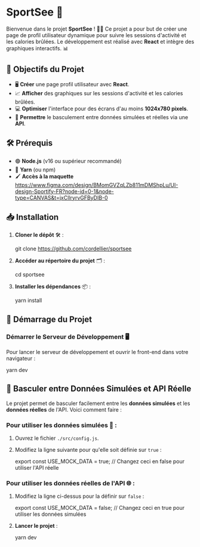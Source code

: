 # SportSee 🎯

Bienvenue dans le projet **SportSee** ! 🏋️‍♂️ Ce projet a pour but de créer une page de profil utilisateur dynamique pour suivre les sessions d'activité et les calories brûlées. Le développement est réalisé avec **React** et intègre des graphiques interactifs. 📊

## 🚀 Objectifs du Projet

- 🖥️ **Créer** une page profil utilisateur avec **React**.
- 📈 **Afficher** des graphiques sur les sessions d'activité et les calories brûlées.
- 💻 **Optimiser** l'interface pour des écrans d'au moins **1024x780 pixels**.
- 🔄 **Permettre** le basculement entre données simulées et réelles via une **API**.

## 🛠 Prérequis

- 🟢 **Node.js** (v16 ou supérieur recommandé)
- 🧶 **Yarn** (ou npm)
- 🖌️ **Accès à la maquette** https://www.figma.com/design/BMomGVZqLZb811mDMShpLu/UI-design-Sportify-FR?node-id=0-1&node-type=CANVAS&t=jxCIlryrvGFByDIB-0

## 📥 Installation

1. **Cloner le dépôt** 🛠️ :

   git clone https://github.com/cordellier/sportsee

2. **Accéder au répertoire du projet** 🗂️ :

   cd sportsee

3. **Installer les dépendances** 📦 :

   yarn install

## 🚀 Démarrage du Projet

### **Démarrer le Serveur de Développement** 🖥️

Pour lancer le serveur de développement et ouvrir le front-end dans votre navigateur :

yarn dev

## 🔄 Basculer entre Données Simulées et API Réelle

Le projet permet de basculer facilement entre les **données simulées** et les **données réelles** de l'API. Voici comment faire :

### Pour utiliser les données simulées 🧪 :

1. Ouvrez le fichier `./src/config.js`.
2. Modifiez la ligne suivante pour qu'elle soit définie sur `true` :

   export const USE_MOCK_DATA = true; // Changez ceci en false pour utiliser l'API réelle

### Pour utiliser les données réelles de l'API 🌐 :

1. Modifiez la ligne ci-dessus pour la définir sur `false` :

   export const USE_MOCK_DATA = false; // Changez ceci en true pour utiliser les données simulées

2. **Lancer le projet** :

   yarn dev
